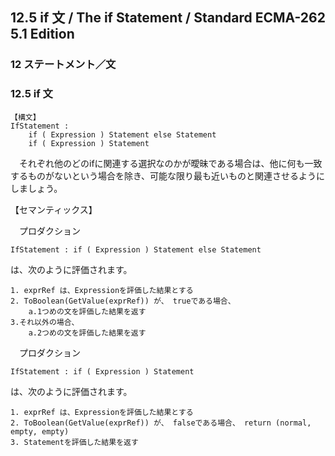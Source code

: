 12.5 if 文 / The if Statement / Standard ECMA-262 5.1 Edition
-------------------------------------------------------------

### 12 ステートメント／文

### 12.5 if 文

    【構文】
    IfStatement :
        if ( Expression ) Statement else Statement
        if ( Expression ) Statement

　それぞれ他のどのifに関連する選択なのかが曖昧である場合は、他に何も一致するものがないという場合を除き、可能な限り最も近いものと関連させるようにしましょう。

【セマンティックス】

　プロダクション

    IfStatement : if ( Expression ) Statement else Statement

は、次のように評価されます。

    1. exprRef は、Expressionを評価した結果とする
    2. ToBoolean(GetValue(exprRef)) が、 trueである場合、
        a.1つめの文を評価した結果を返す
    3.それ以外の場合、
        a.2つめの文を評価した結果を返す

　プロダクション

    IfStatement : if ( Expression ) Statement

は、次のように評価されます。

    1. exprRef は、Expressionを評価した結果とする
    2. ToBoolean(GetValue(exprRef)) が、 falseである場合、 return (normal, empty, empty)
    3. Statementを評価した結果を返す



